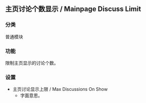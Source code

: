 ## 主页讨论个数显示 / Mainpage Discuss Limit

### 分类
普通模块

### 功能
限制主页显示的讨论个数。

### 设置
 - 主页讨论显示上限 / Max Discussions On Show
   - 字面意思。